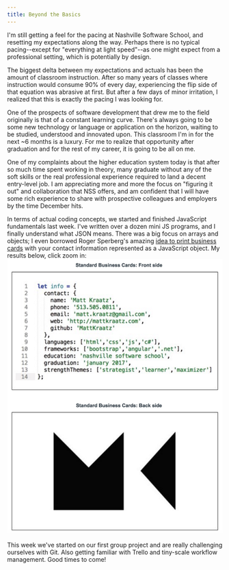 ```yaml
---
title: Beyond the Basics
---
```


I'm still getting a feel for the pacing at Nashville Software School, and resetting my expectations along the way. Perhaps there is no typical pacing--except for "everything at light speed"--as one might expect from a professional setting, which is potentially by design.

The biggest delta between my expectations and actuals has been the amount of classroom instruction. After so many years of classes where instruction would consume 90% of every day, experiencing the flip side of that equation was abrasive at first. But after a few days of minor irritation, I realized that this is exactly the pacing I was looking for.

One of the prospects of software development that drew me to the field originally is that of a constant learning curve. There's always going to be some new technology or language or application on the horizon, waiting to be studied, understood and innovated upon. This classroom I'm in for the next ~6 months is a luxury. For me to realize that opportunity after graduation and for the rest of my career, it is going to be all on me.

One of my complaints about the higher education system today is that after so much time spent working in theory, many graduate without any of the soft skills or the real professional experience required to land a decent entry-level job. I am appreciating more and more the focus on "figuring it out" and collaboration that NSS offers, and am confident that I will have some rich experience to share with prospective colleagues and employers by the time December hits.

In terms of actual coding concepts, we started and finished JavaScript fundamentals last week. I've written over a dozen mini JS programs, and I finally understand what JSON means. There was a big focus on arrays and objects; I even borrowed Roger Sperberg's amazing [idea to print business cards](http://www.super-script.us/2015/js-dev-biz-card.html) with your contact information represented as a JavaScript object. My results below, click zoom in:
  ![alt text](/img/business-card-results.jpg "New Business Card")

This week we've started on our first group project and are really challenging ourselves with Git. Also getting familiar with Trello and tiny-scale workflow management. Good times to come!
